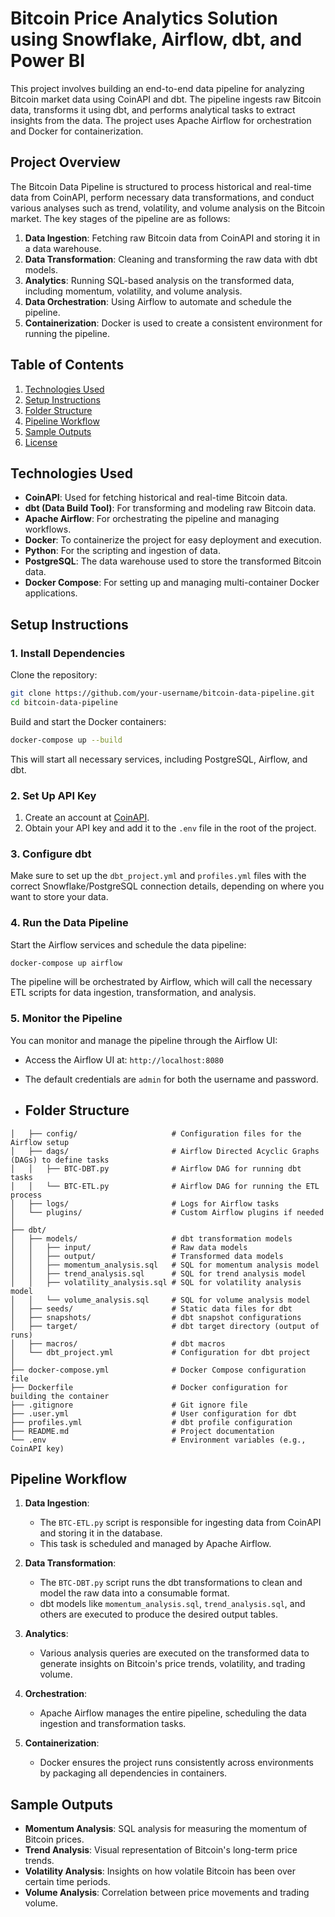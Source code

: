 # Bitcoin Price Analytics Solution using Snowflake, Airflow, dbt, and Power BI

This project involves building an end-to-end data pipeline for analyzing Bitcoin market data using CoinAPI and dbt. The pipeline ingests raw Bitcoin data, transforms it using dbt, and performs analytical tasks to extract insights from the data. The project uses Apache Airflow for orchestration and Docker for containerization.

## Project Overview

The Bitcoin Data Pipeline is structured to process historical and real-time data from CoinAPI, perform necessary data transformations, and conduct various analyses such as trend, volatility, and volume analysis on the Bitcoin market. The key stages of the pipeline are as follows:

1. **Data Ingestion**: Fetching raw Bitcoin data from CoinAPI and storing it in a data warehouse.
2. **Data Transformation**: Cleaning and transforming the raw data with dbt models.
3. **Analytics**: Running SQL-based analysis on the transformed data, including momentum, volatility, and volume analysis.
4. **Data Orchestration**: Using Airflow to automate and schedule the pipeline.
5. **Containerization**: Docker is used to create a consistent environment for running the pipeline.

## Table of Contents

1. [Technologies Used](#technologies-used)
2. [Setup Instructions](#setup-instructions)
3. [Folder Structure](#folder-structure)
4. [Pipeline Workflow](#pipeline-workflow)
5. [Sample Outputs](#sample-outputs)
6. [License](#license)

## Technologies Used

- **CoinAPI**: Used for fetching historical and real-time Bitcoin data.
- **dbt (Data Build Tool)**: For transforming and modeling raw Bitcoin data.
- **Apache Airflow**: For orchestrating the pipeline and managing workflows.
- **Docker**: To containerize the project for easy deployment and execution.
- **Python**: For the scripting and ingestion of data.
- **PostgreSQL**: The data warehouse used to store the transformed Bitcoin data.
- **Docker Compose**: For setting up and managing multi-container Docker applications.

## Setup Instructions

### 1. Install Dependencies

Clone the repository:

```bash
git clone https://github.com/your-username/bitcoin-data-pipeline.git
cd bitcoin-data-pipeline
```

Build and start the Docker containers:

```bash
docker-compose up --build
```

This will start all necessary services, including PostgreSQL, Airflow, and dbt.

### 2. Set Up API Key

1. Create an account at [CoinAPI](https://www.coinapi.io/).
2. Obtain your API key and add it to the `.env` file in the root of the project.

### 3. Configure dbt

Make sure to set up the `dbt_project.yml` and `profiles.yml` files with the correct Snowflake/PostgreSQL connection details, depending on where you want to store your data.

### 4. Run the Data Pipeline

Start the Airflow services and schedule the data pipeline:

```bash
docker-compose up airflow
```

The pipeline will be orchestrated by Airflow, which will call the necessary ETL scripts for data ingestion, transformation, and analysis.

### 5. Monitor the Pipeline

You can monitor and manage the pipeline through the Airflow UI:

- Access the Airflow UI at: `http://localhost:8080`
- The default credentials are `admin` for both the username and password.

- ## Folder Structure
```
│   ├── config/                     # Configuration files for the Airflow setup
│   ├── dags/                       # Airflow Directed Acyclic Graphs (DAGs) to define tasks
│   │   ├── BTC-DBT.py              # Airflow DAG for running dbt tasks
│   │   └── BTC-ETL.py              # Airflow DAG for running the ETL process
│   ├── logs/                       # Logs for Airflow tasks
│   └── plugins/                    # Custom Airflow plugins if needed
│
├── dbt/
│   ├── models/                     # dbt transformation models
│   │   ├── input/                  # Raw data models
│   │   ├── output/                 # Transformed data models
│   │   ├── momentum_analysis.sql   # SQL for momentum analysis model
│   │   ├── trend_analysis.sql      # SQL for trend analysis model
│   │   ├── volatility_analysis.sql # SQL for volatility analysis model
│   │   └── volume_analysis.sql     # SQL for volume analysis model
│   ├── seeds/                      # Static data files for dbt
│   ├── snapshots/                  # dbt snapshot configurations
│   ├── target/                     # dbt target directory (output of runs)
│   ├── macros/                     # dbt macros
│   └── dbt_project.yml             # Configuration for dbt project
│
├── docker-compose.yml              # Docker Compose configuration file
├── Dockerfile                      # Docker configuration for building the container
├── .gitignore                      # Git ignore file
├── .user.yml                       # User configuration for dbt
├── profiles.yml                    # dbt profile configuration
├── README.md                       # Project documentation
└── .env                            # Environment variables (e.g., CoinAPI key)
```

## Pipeline Workflow

1. **Data Ingestion**: 
   - The `BTC-ETL.py` script is responsible for ingesting data from CoinAPI and storing it in the database. 
   - This task is scheduled and managed by Apache Airflow.

2. **Data Transformation**: 
   - The `BTC-DBT.py` script runs the dbt transformations to clean and model the raw data into a consumable format.
   - dbt models like `momentum_analysis.sql`, `trend_analysis.sql`, and others are executed to produce the desired output tables.

3. **Analytics**: 
   - Various analysis queries are executed on the transformed data to generate insights on Bitcoin's price trends, volatility, and trading volume.

4. **Orchestration**: 
   - Apache Airflow manages the entire pipeline, scheduling the data ingestion and transformation tasks.

5. **Containerization**: 
   - Docker ensures the project runs consistently across environments by packaging all dependencies in containers.

## Sample Outputs

- **Momentum Analysis**: SQL analysis for measuring the momentum of Bitcoin prices.
- **Trend Analysis**: Visual representation of Bitcoin's long-term price trends.
- **Volatility Analysis**: Insights on how volatile Bitcoin has been over certain time periods.
- **Volume Analysis**: Correlation between price movements and trading volume.
